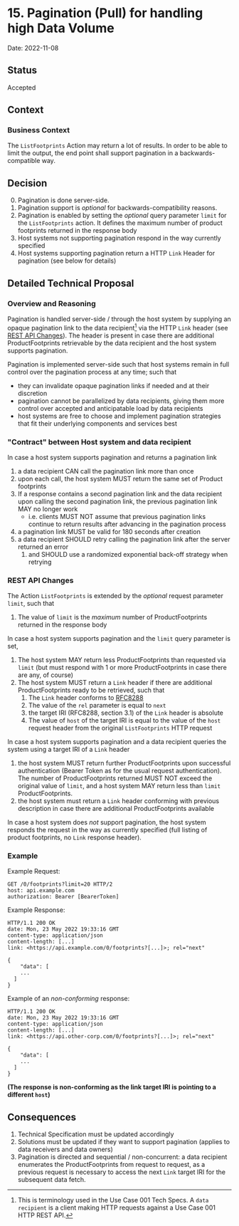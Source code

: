 # 15. Pagination (Pull) for handling high Data Volume

Date: 2022-11-08

## Status

Accepted

## Context

### Business Context
The `ListFootprints` Action may return a lot of results. In order to be able to limit the output, the end point shall support pagination in a backwards-compatible way.

## Decision

0. Pagination is done server-side.
1. Pagination support is *optional* for backwards-compatibility reasons.
2. Pagination is enabled by setting the *optional* query parameter `limit` for the `ListFootprints` action. It defines the maximum number of product footprints returned in the response body
3. Host systems not supporting pagination respond in the way currently specified
4. Host systems supporting pagination return a HTTP `Link` Header for pagination (see below for details)

## Detailed Technical Proposal

### Overview and Reasoning

Pagination is handled server-side / through the host system by supplying an opaque pagination link to the data recipient[^1] via the HTTP `Link` header (see [REST API Changes](#rest-api-changes)). The header is present in case there are additional ProductFootprints retrievable by the data recipient and the host system supports pagination. 

Pagination is implemented server-side such that host systems remain in full control over the pagination process at any time; such that
- they can invalidate opaque pagination links if needed and at their discretion
- pagination cannot be parallelized by data recipients, giving them more control over accepted and anticipatable load by data recipients
- host systems are free to choose and implement pagination strategies that fit their underlying components and services best

### "Contract" between Host system and data recipient

In case a host system supports pagination and returns a pagination link
1. a data recipient CAN call the pagination link more than once
2. upon each call, the host system MUST return the same set of Product footprints
4. If a response contains a second pagination link and the data recipient upon calling the second pagination link, the previous pagination link MAY no longer work
   - i.e. clients MUST NOT assume that previous pagination links continue to return results after advancing in the pagination process
5. a pagination link MUST be valid for 180 seconds after creation 
6. a data recipient SHOULD retry calling the pagination link after the server returned an error
   1. and SHOULD use a randomized exponential back-off strategy when retrying

### REST API Changes 

The Action `ListFootprints` is extended by the *optional* request parameter `limit`, such that
   1. The value of `limit` is the *maximum* number of ProductFootprints returned in the response body
  
In case a host system supports pagination and the `limit` query parameter is set, 

1. The host system MAY return less ProductFootprints than requested via `limit` (but must respond with 1 or more ProductFootprints in case there are any, of course)
2. The host system MUST return a `Link` header if there are additional ProductFootprints ready to be retrieved, such that
   1. The `Link` header conforms to [RFC8288](https://www.rfc-editor.org/rfc/rfc8288)
   2. The value of the `rel` parameter is equal to `next`
   3. the target IRI (RFC8288, section 3.1) of the `Link` header is absolute
   4. The value of `host` of the target IRI is equal to the value of the `host` request header from the original `ListFootprints` HTTP request 

In case a host system supports pagination and a data recipient queries the system using a target IRI of a `Link` header
1. the host system MUST return further ProductFootprints upon successful authentication (Bearer Token as for the usual request authentication). The number of ProductFootprints returned MUST NOT exceed the original value of `limit`, and a host system MAY return less than `limit` ProductFootprints. 
2. the host system must return a `Link` header conforming with previous description in case there are additional ProductFootprints available

In case a host system does *not* support pagination, the host system responds the request in the way as currently specified (full listing of product footprints, no `Link` response header).


### Example

Example Request:

```http
GET /0/footprints?limit=20 HTTP/2
host: api.example.com
authorization: Bearer [BearerToken]
```

Example Response:

```http
HTTP/1.1 200 OK
date: Mon, 23 May 2022 19:33:16 GMT
content-type: application/json
content-length: [...]
link: <https://api.example.com/0/footprints?[...]>; rel="next"

{
	"data": [
    ...
  ]
}
```

Example of an *non-conforming* response:

```http
HTTP/1.1 200 OK
date: Mon, 23 May 2022 19:33:16 GMT
content-type: application/json
content-length: [...]
link: <https://api.other-corp.com/0/footprints?[...]>; rel="next"

{
	"data": [
    ...
  ]
}
```

**(The response is non-conforming as the link target IRI is pointing to a different `host`)**


## Consequences

1. Technical Specification must be updated accordingly
2. Solutions must be updated if they want to support pagination (applies to data receivers and data owners)
3. Pagination is directed and sequential / non-concurrent: a data recipient enumerates the ProductFootprints from request to request, as a previous request is necessary to access the next `Link` target IRI for the subsequent data fetch.


[^1]: This is terminology used in the Use Case 001 Tech Specs. A `data recipient` is a client making HTTP requests against a Use Case 001 HTTP REST API.